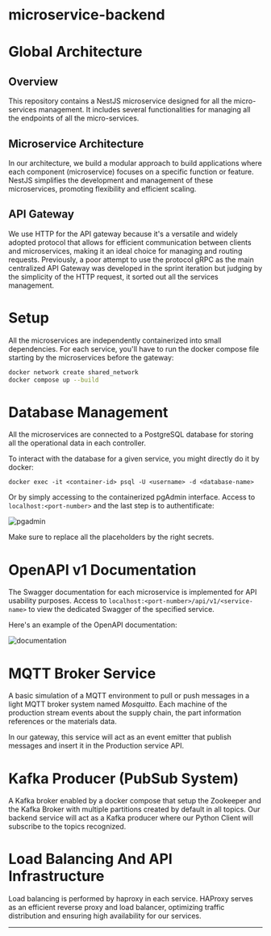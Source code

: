 ﻿# microservice-backend

# Global Architecture

## Overview

This repository contains a NestJS microservice designed for all the micro-services management. It includes several functionalities for managing all the endpoints of all the micro-services.

## Microservice Architecture
In our architecture, we build a modular approach to build applications where each component (microservice) focuses on a specific function or feature. NestJS simplifies the development and management of these microservices, promoting flexibility and efficient scaling.
## API Gateway
We use HTTP for the API gateway because it's a versatile and widely adopted protocol that allows for efficient communication between clients and microservices, making it an ideal choice for managing and routing requests.
Previously, a poor attempt to use the protocol gRPC as the main centralized API Gateway was developed in the sprint iteration but judging by the simplicity of the HTTP request, it sorted out all the services management.

# Setup
All the microservices are independently containerized into small dependencies. For each service, you'll have to run the docker compose file starting by the microservices before the gateway:
```bash
docker network create shared_network
docker compose up --build
```
# Database Management

All the microservices are connected to a PostgreSQL database for storing all the operational data in each controller. 

To interact with the database for a given service, you might directly do it by docker:
```
docker exec -it <container-id> psql -U <username> -d <database-name>
```
Or by simply accessing to the containerized pgAdmin interface. Access to ``localhost:<port-number>`` and the last step is to authentificate:

![pgadmin](https://i.imgur.com/mJizknS.png)

Make sure to replace all the placeholders by the right secrets.
# OpenAPI v1 Documentation
The Swagger documentation for each microservice is implemented for API usability purposes. Access to ``localhost:<port-number>/api/v1/<service-name>`` to view the dedicated Swagger of the specified service.

Here's an example of the OpenAPI documentation:

![documentation](https://i.imgur.com/bvM4Ybk.png)

# MQTT Broker Service
A basic simulation of a MQTT environment to pull or push messages in a light MQTT broker system named *Mosquitto*. Each machine of the production stream events about the supply chain, the part information references or the materials data.

In our gateway, this service will act as an event emitter that publish messages and insert it in the Production service API.

# Kafka Producer (PubSub System)
A Kafka broker enabled by a docker compose that setup the Zookeeper and the Kafka Broker with multiple partitions created by default in all topics.
Our backend service will act as a Kafka producer where our Python Client will subscribe to the topics recognized.

# Load Balancing And API Infrastructure
Load balancing is performed by haproxy in each service.
HAProxy serves as an efficient reverse proxy and load balancer, optimizing traffic distribution and ensuring high availability for our services.




---
